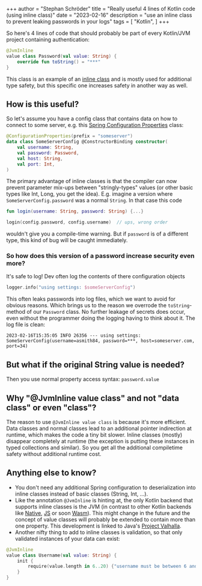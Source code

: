 +++
author = "Stephan Schröder"
title = "Really useful 4 lines of Kotlin code (using inline class)"
date = "2023-02-16"
description = "use an inline class to prevent leaking passwords in your logs"
tags = [
    "Kotlin",
]
+++


So here's 4 lines of code that should probably be part of every Kotlin/JVM project containing authentication:
```kotlin
@JvmInline
value class Password(val value: String) {
    override fun toString() = "***"
}
```

This class is an example of an [inline class](https://kotlinlang.org/docs/inline-classes.html) and is mostly used for additional type safety,
but this specific one increases safety in another way as well.

## How is this useful?

So let's assume you have a config class that contains data on how to connect to some server,
e.g. this [Spring Configuration Properties](https://www.baeldung.com/kotlin/spring-boot-configurationproperties) class:
```kotlin
@ConfigurationProperties(prefix = "someserver")
data class SomeServerConfig @ConstructorBinding constructor(
    val username: String,
    val password: Password,
    val host: String,
    val port: Int,
)
```

The primary advantage of inline classes is that the compiler can now prevent parameter mix-ups between "stringly-types" values
(or other basic types like Int, Long, you get the idea). E.g. imagine a version where `SomeServerConfig.password` was a normal `String`.
In that case this code
```kotlin
fun login(username: String, password: String) {...}

login(config.password, config.username)  // ups, wrong order
```
wouldn't give you a compile-time warning. But if `password` is of a different type, this kind of bug will be caught immediately.

### So how does this version of a password increase security even more?

It's safe to log! Dev often log the contents of there configuration objects
```kotlin
logger.info("using settings: $someServerConfig")
```
This often leaks passwords into log files, which we want to avoid for obvious reasons.
Which brings us to the reason we overrode the `toString`-method of our `Password` class. No further leakage of secrets does occur, even
without the programmer doing the logging having to think about it. The log file is clean:
```text
2023-02-16T15:35:05 INFO 26356 --- using settings: SomeServerConfig(username=asmith84, password=***, host=someserver.com, port=34)
```

## But what if the original String value is needed?

Then you use normal property access syntax: `password.value` 

## Why "@JvmInline value class" and not "data class" or even "class"?

The reason to use `@JvmInline value class` is because it's more efficient. Data classes and normal classes lead to an additional pointer indirection
at runtime, which makes the code a tiny bit slower. Inline classes (mostly) disappear completely at runtime (the exception is putting these instances in typed collections and similar).
So you get all the additional compiletime safety without additional runtime cost.

## Anything else to know?
- You don't need any additional Spring configuration to deserialization into inline classes instead of basic classes (String, Int, ...).
- Like the annotation `@JvmInline` is hinting at, the only Kotlin backend that supports inline classes is the JVM
(in contrast to other Kotlin backends like [Native](https://kotlinlang.org/docs/native-overview.html), [JS](https://kotlinlang.org/docs/js-overview.html) or soon [Wasm](https://kotlinlang.org/docs/whatsnew-eap.html?utm_campaign=wasm&utm_medium=social&utm_source=blog#new-kotlin-wasm-target)).
This might change in the future and the concept of value classes will probably be extended to contain more than one property. 
This development is linked to Java's [Project Valhalla](https://www.baeldung.com/java-valhalla-project).
- Another nifty thing to add to inline classes is validation, so that only validated instances of your data can exist:
```kotlin
@JvmInline
value class Username(val value: String) {
    init {
        require(value.length in 6..20) {"username must be between 6 and 20 characters long, but was ${value.length} in the case of $value"}
    }
}
```